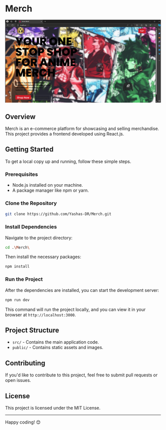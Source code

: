 # Merch

![Merch](https://raw.githubusercontent.com/Yashas-DR/Merch/main/image.png)

## Overview
Merch is an e-commerce platform for showcasing and selling merchandise. This project provides a frontend developed using React.js. 

## Getting Started

To get a local copy up and running, follow these simple steps.

### Prerequisites

- Node.js installed on your machine.
- A package manager like npm or yarn.

### Clone the Repository

```bash
git clone https://github.com/Yashas-DR/Merch.git

```

### Install Dependencies

Navigate to the project directory:

```bash
cd .\Merch\
```

Then install the necessary packages:

```bash
npm install
```

### Run the Project

After the dependencies are installed, you can start the development server:

```bash
npm run dev
```

This command will run the project locally, and you can view it in your browser at `http://localhost:3000`.

## Project Structure

- `src/` - Contains the main application code.
- `public/` - Contains static assets and images.

## Contributing

If you'd like to contribute to this project, feel free to submit pull requests or open issues.

## License

This project is licensed under the MIT License.

---

Happy coding! 😊
```

